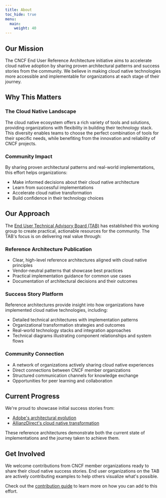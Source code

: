 ```yaml
---
title: About
toc_hide: true
menu:
  main:
    weight: 40
---
```


## Our Mission

The CNCF End User Reference Architecture initiative aims to accelerate cloud native adoption by sharing proven architectural patterns and success stories from the community. We believe in making cloud native technologies more accessible and implementable for organizations at each stage of their journey.

## Why This Matters

### The Cloud Native Landscape

The cloud native ecosystem offers a rich variety of tools and solutions, providing organizations with flexibility in building their technology stack. This diversity enables teams to choose the perfect combination of tools for their specific needs, while benefiting from the innovation and reliability of CNCF projects.

### Community Impact

By sharing proven architectural patterns and real-world implementations, this effort helps organizations:

- Make informed decisions about their cloud native architecture
- Learn from successful implementations
- Accelerate cloud native transformation
- Build confidence in their technology choices

## Our Approach

The [End User Technical Advisory Board (TAB)](https://www.cncf.io/people/end-user-technical-advisory-board/) has established this working group to create practical, actionable resources for the community. The TAB's focus is on delivering real value through:

### Reference Architecture Publication

- Clear, high-level reference architectures aligned with cloud native principles
- Vendor-neutral patterns that showcase best practices
- Practical implementation guidance for common use cases
- Documentation of architectural decisions and their outcomes

### Success Story Platform

Reference architectures provide insight into how organizations have implemented cloud native technologies, including:

- Detailed technical architectures with implementation patterns
- Organizational transformation strategies and outcomes
- Real-world technology stacks and integration approaches
- Technical diagrams illustrating component relationships and system flows

### Community Connection

- A network of organizations actively sharing cloud native experiences
- Direct connections between CNCF member organizations
- Structured communication channels for knowledge exchange
- Opportunities for peer learning and collaboration

## Current Progress

We're proud to showcase initial success stories from:

- [Adobe's architectural evolution](https://architecture.cncf.io/architectures/adobe/)
- [AllianzDirect's cloud native transformation](https://architecture.cncf.io/architectures/allianz/)

These reference architectures demonstrate both the current state of implementations and the journey taken to achieve them.

## Get Involved

We welcome contributions from CNCF member organizations ready to share their cloud native success stories. End user organizations on the TAB are actively contributing examples to help others visualize what's possible.

Check out the [contribution guide](https://architecture.cncf.io/how-to/) to learn more on how you can add to this effort.
